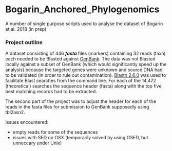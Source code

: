 # Bogarin_Anchored_Phylogenomics
A number of single purpose scripts used to analyse the dataset of Bogarin et al. 2018 (in prep)

### Project outline
A dataset consisting of 446 **_fasta_** files (markers) containing 32 reads (taxa) each needed to be Blasted against [GenBank][nBlast]. The data was not Blasted locally against a subset of GenBank (which would significantly speed up the analysis) because the targeted genes were unknown and source DNA had to be validated (in order to rule out contamination). [Blastn 2.6.0][BlastCmndline] was used to facilitate Blast searches from the command line. For each of the 14,472 (theoretical) searches the sequence header (fasta) along with the top five best matching records had to be extracted.

The second part of the project was to adjust the header for each of the reads in the fasta files for submission to GenBank supposedly using tbl2asn2.

Issues encountered:  
 * empty reads for some of the sequences
 * issues with SED on OSX (temporarily solved by using GSED, but unneccary under Unix)






[nBlast]:https://blast.ncbi.nlm.nih.gov/Blast.cgi?PROGRAM=blastn&PAGE_TYPE=BlastSearch&LINK_LOC=blasthome
[BlastCmndline]:https://www.ncbi.nlm.nih.gov/books/NBK52640/
